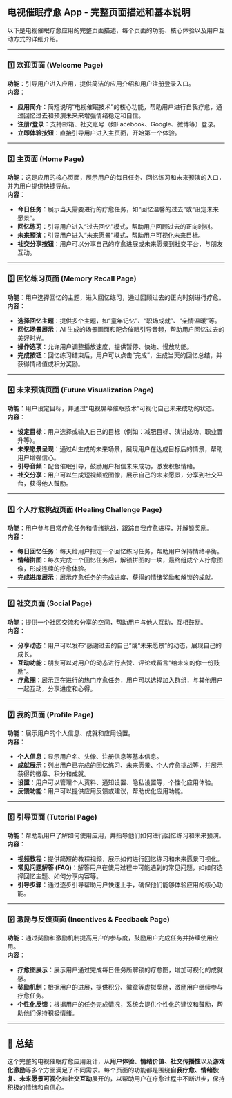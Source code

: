 ## **电视催眠疗愈 App - 完整页面描述和基本说明**

以下是电视催眠疗愈应用的完整页面描述，每个页面的功能、核心体验以及用户互动方式的详细介绍。

---

### **1️⃣ 欢迎页面 (Welcome Page)**
**功能**：引导用户进入应用，提供简洁的应用介绍和用户注册登录入口。  
**内容**：
- **应用简介**：简短说明“电视催眠技术”的核心功能，帮助用户进行自我疗愈，通过回忆过去和预演未来来增强情绪稳定和自信。
- **注册/登录**：支持邮箱、社交账号（如Facebook、Google、微博等）登录。
- **立即体验按钮**：直接引导用户进入主页面，开始第一个体验。

---

### **2️⃣ 主页面 (Home Page)**
**功能**：这是应用的核心页面，展示用户的每日任务、回忆练习和未来预演的入口，并为用户提供快捷导航。  
**内容**：
- **今日任务**：展示当天需要进行的疗愈任务，如“回忆温馨的过去”或“设定未来愿景”。
- **回忆练习**：引导用户进入“过去回忆”模式，帮助用户回顾过去的正向时刻。
- **未来预演**：引导用户进入“未来愿景”模式，帮助用户可视化未来目标。
- **社交分享按钮**：用户可以分享自己的疗愈进展或未来愿景到社交平台，与朋友互动。

---

### **3️⃣ 回忆练习页面 (Memory Recall Page)**
**功能**：用户选择回忆的主题，进入回忆练习，通过回顾过去的正向时刻进行疗愈。  
**内容**：
- **选择回忆主题**：提供多个主题，如“童年记忆”、“职场成就”、“亲情温暖”等。
- **回忆场景展示**：AI 生成的场景画面和配合催眠引导音频，帮助用户回忆过去的美好时光。
- **操作选项**：允许用户调整播放速度，提供暂停、快进、慢放功能。
- **完成按钮**：回忆练习结束后，用户可以点击“完成”，生成当天的回忆总结，并获得情绪值或积分奖励。

---

### **4️⃣ 未来预演页面 (Future Visualization Page)**
**功能**：用户设定目标，并通过“电视屏幕催眠技术”可视化自己未来成功的状态。  
**内容**：
- **设定目标**：用户选择或输入自己的目标（例如：减肥目标、演讲成功、职业晋升等）。
- **未来愿景呈现**：通过AI生成的未来场景，展现用户在达成目标后的情景，帮助用户增强信心。
- **引导音频**：配合催眠引导，鼓励用户相信未来成功，激发积极情绪。
- **社交分享**：用户可以生成短视频或图像，展示自己的未来愿景，分享到社交平台，获得他人鼓励。

---

### **5️⃣ 个人疗愈挑战页面 (Healing Challenge Page)**
**功能**：用户参与日常疗愈任务和情绪挑战，跟踪自我疗愈进程，并解锁奖励。  
**内容**：
- **每日回忆任务**：每天给用户指定一个回忆练习任务，帮助用户保持情绪平衡。
- **情绪拼图**：每次完成一个回忆任务后，解锁拼图的一块，最终组成个人疗愈图像，形成连续的疗愈体验。
- **完成进度展示**：展示疗愈任务的完成进度、获得的情绪奖励和解锁的成就。

---

### **6️⃣ 社交页面 (Social Page)**
**功能**：提供一个社区交流和分享的空间，帮助用户与他人互动，互相鼓励。  
**内容**：
- **分享动态**：用户可以发布“感谢过去的自己”或“未来愿景”的动态，展现自己的成长。
- **互动功能**：朋友可以对用户的动态进行点赞、评论或留言“给未来的你一份鼓励”。
- **疗愈圈**：展示正在进行的热门疗愈任务，用户可以选择加入群组，与其他用户一起互动，分享进度和心得。

---

### **7️⃣ 我的页面 (Profile Page)**
**功能**：展示用户的个人信息、成就和应用设置。  
**内容**：
- **个人信息**：显示用户名、头像、注册信息等基本信息。
- **成就展示**：列出用户已完成的回忆练习、未来愿景、个人疗愈挑战等，并展示获得的徽章、积分和成就。
- **设置**：用户可以管理个人资料、通知设置、隐私设置等，个性化应用体验。
- **反馈功能**：用户可以提供应用反馈或建议，帮助优化应用功能。

---

### **8️⃣ 引导页面 (Tutorial Page)**
**功能**：帮助新用户了解如何使用应用，并指导他们如何进行回忆练习和未来预演。  
**内容**：
- **视频教程**：提供简短的教程视频，展示如何进行回忆练习和未来愿景可视化。
- **常见问题解答 (FAQ)**：解答用户在使用过程中可能遇到的常见问题，如如何选择回忆主题、如何分享内容等。
- **引导步骤**：通过逐步引导帮助用户快速上手，确保他们能够体验应用的核心功能。

---

### **9️⃣ 激励与反馈页面 (Incentives & Feedback Page)**
**功能**：通过奖励和激励机制提高用户的参与度，鼓励用户完成任务并持续使用应用。  
**内容**：
- **疗愈图展示**：展示用户通过完成每日任务所解锁的疗愈图，增加可视化的成就感。
- **奖励机制**：根据用户的进展，提供积分、徽章等虚拟奖励，激励用户继续参与疗愈任务。
- **个性化反馈**：根据用户的任务完成情况，系统会提供个性化的建议和鼓励，帮助他们保持积极情绪。

---

## **🎯 总结**
这个完整的电视催眠疗愈应用设计，从**用户体验、情绪价值、社交传播性**以及**游戏化激励**等多个方面满足了不同需求。每个页面的功能都是围绕**自我疗愈、情绪恢复、未来愿景可视化**和**社交互动**展开的，以帮助用户在疗愈过程中不断进步，保持积极的情绪和自信心。
